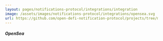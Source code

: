 ```yaml
---
layout: pages/notifications-protocol/integrations/integration
image: /assets/images/notifications-protocol/integrations/opensea.svg
url: https://github.com/open-defi-notification-protocol/projects/tree/master/opensea
---
```


##### OpenSea
